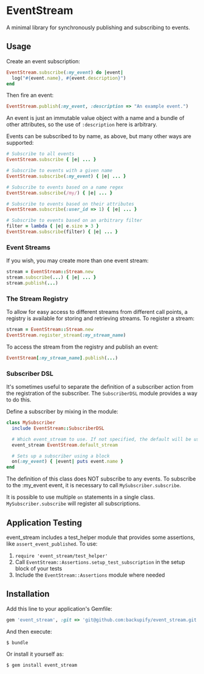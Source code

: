 # EventStream

A minimal library for synchronously publishing and subscribing to events.

## Usage

Create an event subscription:

```ruby
EventStream.subscribe(:my_event) do |event|
  log("#{event.name}, #{event.description}")
end
```
Then fire an event:

```ruby
EventStream.publish(:my_event, :description => "An example event.")
```

An event is just an immutable value object with a name and a bundle of other attributes, so the use of `:description` here is arbitrary.

Events can be subscribed to by name, as above, but many other ways are supported:

```ruby
# Subscribe to all events
EventStream.subscribe { |e| ... }

# Subscribe to events with a given name
EventStream.subscribe(:my_event) { |e| ... }

# Subscribe to events based on a name regex
EventStream.subscribe(/my/) { |e| ... }

# Subscribe to events based on their attributes
EventStream.subscribe(:user_id => 1) { |e| ... }

# Subscribe to events based on an arbitrary filter
filter = lambda { |e| e.size > 3 }
EventStream.subscribe(filter) { |e| ... }
```

### Event Streams

If you wish, you may create more than one event stream:

```ruby
stream = EventStream::Stream.new
stream.subscribe(...) { |e| ... }
stream.publish(...)
```

### The Stream Registry

To allow for easy access to different streams from different call points, a registry is available for storing and
retrieving streams. To register a stream:

```ruby
stream = EventStream::Stream.new
EventStream.register_stream(:my_stream_name)
```

To access the stream from the registry and publish an event:

```ruby
EventStream[:my_stream_name].publish(...)
```

### Subscriber DSL

It's sometimes useful to separate the definition of a subscriber action
from the registration of the subscriber. The `SubscriberDSL` module
provides a way to do this.

Define a subscriber by mixing in the module:

```ruby
class MySubscriber
  include EventStream::SubscriberDSL

  # Which event_stream to use. If not specified, the default will be used.
  event_stream EventStream.default_stream

  # Sets up a subscriber using a block
  on(:my_event) { |event| puts event.name }
end
```

The definition of this class does NOT subscribe to any events. To subscribe
to the :my_event event, it is necessary to call `MySubscriber.subscribe`.

It is possible to use multiple `on` statements in a single class.
`MySubscriber.subscribe` will register all subscriptions.

## Application Testing

event_stream includes a test_helper module that provides some assertions, like `assert_event_published`. To use:
1. `require 'event_stream/test_helper'`
2. Call `EventStream::Assertions.setup_test_subscription` in the setup block of your tests
3. Include the `EventStream::Assertions` module where needed

## Installation

Add this line to your application's Gemfile:

```ruby
gem 'event_stream', :git => 'git@github.com:backupify/event_stream.git'
```

And then execute:

    $ bundle

Or install it yourself as:

    $ gem install event_stream
